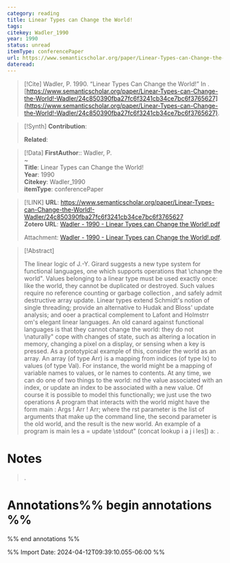 ```yaml
---
category: reading
title: Linear Types can Change the World!
tags: 
citekey: Wadler_1990
year: 1990
status: unread
itemType: conferencePaper
url: https://www.semanticscholar.org/paper/Linear-Types-can-Change-the-World!-Wadler/24c850390fba27fc6f3241cb34ce7bc6f3765627
dateread:
---
```


> [!Cite]
> Wadler, P. 1990. “Linear Types Can Change the World!” In . [https://www.semanticscholar.org/paper/Linear-Types-can-Change-the-World!-Wadler/24c850390fba27fc6f3241cb34ce7bc6f3765627](https://www.semanticscholar.org/paper/Linear-Types-can-Change-the-World!-Wadler/24c850390fba27fc6f3241cb34ce7bc6f3765627).

>[!Synth]
>**Contribution**: 
>
>**Related**: 
>

>[!Data]
> **FirstAuthor**:: Wadler, P.  
~    
> **Title**: Linear Types can Change the World!  
> **Year**: 1990   
> **Citekey**: Wadler_1990  
> **itemType**: conferencePaper    

> [!LINK] 
>**URL**: https://www.semanticscholar.org/paper/Linear-Types-can-Change-the-World!-Wadler/24c850390fba27fc6f3241cb34ce7bc6f3765627  
>**Zotero URL**: [Wadler - 1990 - Linear Types can Change the World!.pdf](zotero://select/library/items/GVYUILD7)  
>
>  Attachment: [Wadler - 1990 - Linear Types can Change the World!.pdf](file:///home/jpyamamoto/Zotero/storage/GVYUILD7/Wadler%20-%201990%20-%20Linear%20Types%20can%20Change%20the%20World!.pdf).



> [!Abstract]
>
> The linear logic of J.-Y. Girard suggests a new type system for functional languages, one which supports operations that \change the world". Values belonging to a linear type must be used exactly once: like the world, they cannot be duplicated or destroyed. Such values require no reference counting or garbage collection , and safely admit destructive array update. Linear types extend Schmidt's notion of single threading; provide an alternative to Hudak and Bloss' update analysis; and ooer a practical complement to Lafont and Holmstrr om's elegant linear languages. An old canard against functional languages is that they cannot change the world: they do not \naturally" cope with changes of state, such as altering a location in memory, changing a pixel on a display, or sensing when a key is pressed. As a prototypical example of this, consider the world as an array. An array (of type Arr) is a mapping from indices (of type Ix) to values (of type Val). For instance, the world might be a mapping of variable names to values, or le names to contents. At any time, we can do one of two things to the world: nd the value associated with an index, or update an index to be associated with a new value. Of course it is possible to model this functionally; we just use the two operations A program that interacts with the world might have the form main : Args ! Arr ! Arr; where the rst parameter is the list of arguments that make up the command line, the second parameter is the old world, and the result is the new world. An example of a program is main les a = update \stdout" (concat lookup i a j i les]) a:
>.
> 
# Notes
>.


# Annotations%% begin annotations %%


%% end annotations %%

%% Import Date: 2024-04-12T09:39:10.055-06:00 %%
